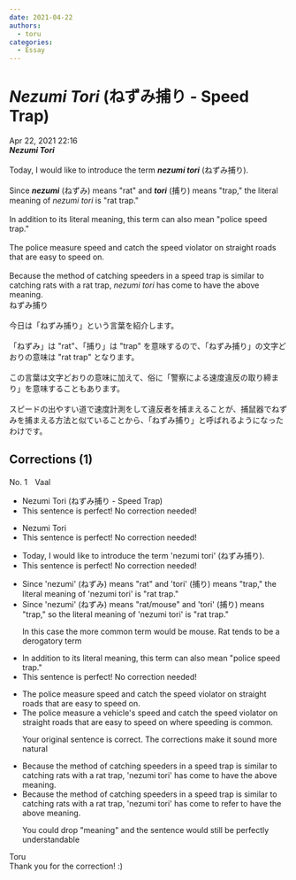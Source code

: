 ```yaml
---
date: 2021-04-22
authors:
  - toru
categories:
  - Essay
---
```


<h1 id="subject_show"><strong><em>Nezumi Tori</strong></em> (ねずみ捕り - Speed Trap)</h1>
<div class="date">Apr 22, 2021 22:16</div>
<div id="post"><div id="body_show_ori">
<strong><em>Nezumi Tori</strong></em><br/><br/>Today, I would like to introduce the term <strong><em>nezumi tori</em></strong> (ねずみ捕り).<br/><br/>Since <strong><em>nezumi</em></strong> (ねずみ) means "rat" and <strong><em>tori</em></strong> (捕り) means "trap," the literal meaning of <em>nezumi tori</em> is "rat trap."<br/><br/>In addition to its literal meaning, this term can also mean "police speed trap."<br/><br/>The police measure speed and catch the speed violator on straight roads that are easy to speed on.<br/><br/>Because the method of catching speeders in a speed trap is similar to catching rats with a rat trap, <em>nezumi tori</em> has come to have the above meaning.
</div></div>

<!-- more -->

<div id="post_ja"><div id="body_show_mo">
ねずみ捕り<br/><br/>今日は「ねずみ捕り」という言葉を紹介します。<br/><br/>「ねずみ」は "rat"、「捕り」は "trap" を意味するので、「ねずみ捕り」の文字どおりの意味は "rat trap" となります。<br/><br/>この言葉は文字どおりの意味に加えて、俗に「警察による速度違反の取り締まり」を意味することもあります。<br/><br/>スピードの出やすい道で速度計測をして違反者を捕まえることが、捕鼠器でねずみを捕まえる方法と似ていることから、「ねずみ捕り」と呼ばれるようになったわけです。
</div></div>

## Corrections (1)
<div id="block"><div class="first_name"> No. 1　<span class="just_name">Vaal</span></div><div id="block2">
<ul class="correction_field">
<li class="incorrect">Nezumi Tori (ねずみ捕り - Speed Trap)</li>
<li class="corrected perfect">This sentence is perfect! No correction needed!</li>
</ul>
<ul class="correction_field">
<li class="incorrect">Nezumi Tori</li>
<li class="corrected perfect">This sentence is perfect! No correction needed!</li>
</ul>
<ul class="correction_field">
<li class="incorrect">Today, I would like to introduce the term 'nezumi tori' (ねずみ捕り).</li>
<li class="corrected perfect">This sentence is perfect! No correction needed!</li>
</ul>
<ul class="correction_field">
<li class="incorrect">Since 'nezumi' (ねずみ) means "rat" and 'tori' (捕り) means "trap," the literal meaning of 'nezumi tori' is "rat trap."</li>
<li class="corrected correct">
Since 'nezumi' (ねずみ) means "rat<span class="f_blue">/mouse</span>" and 'tori' (捕り) means "trap," <span class="f_blue">so </span>the literal meaning of 'nezumi tori' is "rat trap."
<p class="correction_comment">In this case the more common term would be mouse. Rat tends to be a derogatory term</p>
</li>
</ul>
<ul class="correction_field">
<li class="incorrect">In addition to its literal meaning, this term can also mean "police speed trap."</li>
<li class="corrected perfect">This sentence is perfect! No correction needed!</li>
</ul>
<ul class="correction_field">
<li class="incorrect">The police measure speed and catch the speed violator on straight roads that are easy to speed on.</li>
<li class="corrected correct">
The police measure <span class="f_blue">a vehicle's </span>speed and catch the speed violator on straight roads <span class="f_gray">that are easy to speed on </span><span class="f_blue">where speeding is common</span>.
<p class="correction_comment">Your original sentence is correct. The corrections make it sound more natural</p>
</li>
</ul>
<ul class="correction_field">
<li class="incorrect">Because the method of catching speeders in a speed trap is similar to catching rats with a rat trap, 'nezumi tori' has come to have the above meaning.</li>
<li class="corrected correct">
Because the method of catching speeders in a speed trap is similar to catching rats with a rat trap, 'nezumi tori' has come to <span class="f_blue">refer to </span><span class="sline"><span class="f_gray">have</span></span> the above <span class="f_blue">meaning</span>.
<p class="correction_comment">You could drop "meaning" and the sentence would still be perfectly understandable</p>
</li>
</ul>
</div><div class="name"><span class="just_name">Toru</span><br>
Thank you for the correction! :)
</div>
</div>
